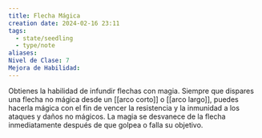 ```yaml
---
title: Flecha Mágica
creation date: 2024-02-16 23:11
tags:
  - state/seedling
  - type/note
aliases: 
Nivel de Clase: 7
Mejora de Habilidad:
---
```

Obtienes la habilidad de infundir flechas con magia. Siempre que dispares una flecha no mágica
desde un [[arco corto]] o [[arco largo]], puedes hacerla mágica con el fin de vencer la resistencia y la inmunidad a los ataques y daños no mágicos. La magia se desvanece de la flecha inmediatamente después de que golpea o falla su objetivo.


